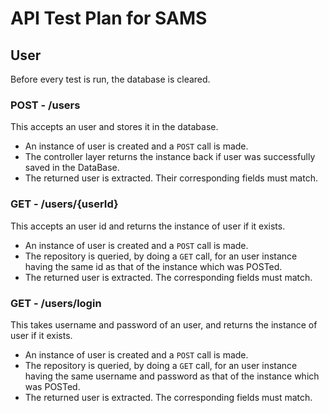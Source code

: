 
# API Test Plan for SAMS

## User

Before every test is run, the database is cleared.
### POST - /users
This accepts an user and stores it in the database.
- An instance of user is created and a `POST` call is made.
- The controller layer returns the instance back if user was successfully saved in the DataBase.
- The returned user is extracted. Their corresponding fields must match.

### GET - /users/{userId}
This accepts an user id and returns the instance of user if it exists.
- An instance of user is created and a `POST` call is made.
- The repository is queried, by doing a `GET` call, for an user instance having the same id as that of the instance which was POSTed. 
- The returned user is extracted. The corresponding fields must match.

### GET - /users/login
This takes username and password of an user, and returns the instance of user if it exists.
- An instance of user is created and a `POST` call is made.
- The repository is queried, by doing a `GET` call, for an user instance having the same username and password as that of the instance which was POSTed. 
- The returned user is extracted. The corresponding fields must match.



